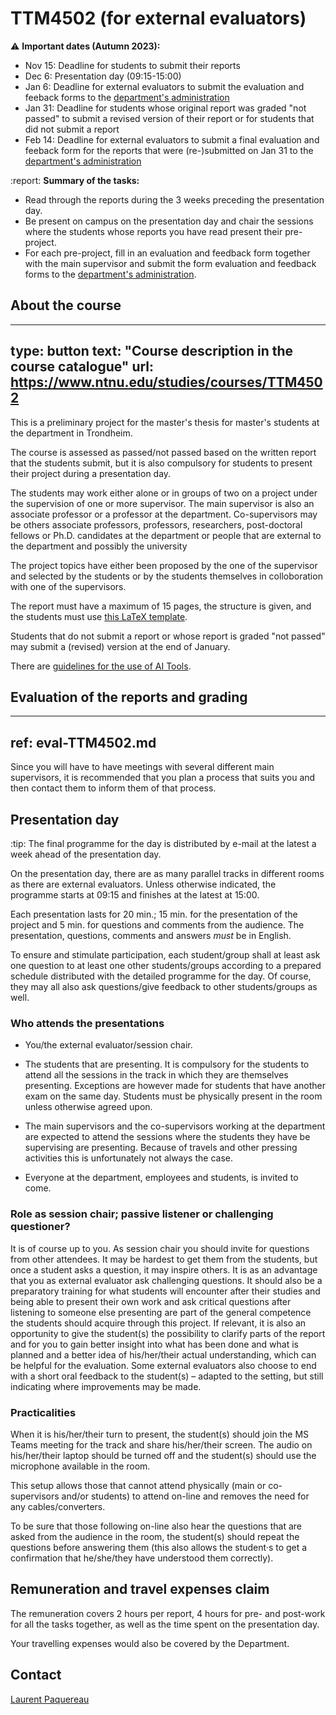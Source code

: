 # TTM4502 (for external evaluators)


:warning:
**Important dates (Autumn 2023):**
- Nov 15: Deadline for students to submit their reports
- Dec 6: Presentation day (09:15-15:00)
- Jan 6: Deadline for external evaluators to submit the evaluation and feeback forms to the [department's administration](mailto:liv.k.stubberud@ntnu.no,laurent.paquereau@ntnu.no)
- Jan 31: Deadline for students whose original report was graded "not passed" to submit a revised version of their report or for students that did not submit a report
- Feb 14: Deadline for external evaluators to submit a final evaluation and feeback form for the reports that were (re-)submitted on Jan 31 to the [department's administration](mailto:liv.k.stubberud@ntnu.no,laurent.paquereau@ntnu.no)


:report:
**Summary of the tasks:**
* Read through the reports during the 3 weeks preceding the presentation day.
* Be present on campus on the presentation day and chair the sessions where the students whose reports you have read present their pre-project.
* For each pre-project, fill in an evaluation and feedback form together with the main supervisor and submit the form evaluation and feedback forms to the [department's administration](mailto:liv.k.stubberud@ntnu.no,laurent.paquereau@ntnu.no).


## About the course

---
type: button
text: "Course description in the course catalogue"
url: https://www.ntnu.edu/studies/courses/TTM4502
---

This is a preliminary project for the master's thesis for master's students at the department in Trondheim. 

The course is assessed as passed/not passed based on the written report that the students submit, but it is also compulsory for students to present their project during a presentation day.

The students may work either alone or in groups of two on a project under the supervision of one or more supervisor. The main supervisor is also an associate professor or a professor at the department. Co-supervisors may be
others associate professors, professors, researchers, post-doctoral fellows or Ph.D. candidates at the department or people that are external to the department and possibly the university

The project topics have either been proposed by the one of the supervisor and selected by the students or by the students themselves in colloboration with one of the supervisors.

The report must have a maximum of 15 pages, the structure is given, and the students must use [this LaTeX template](https://v2.overleaf.com/read/zmdtrkxxsjyq).

Students that do not submit a report or whose report is graded "not passed" may submit a (revised) version at the end of January.

There are [guidelines for the use of AI Tools](../bruk-av-ki.html).


## Evaluation of the reports and grading

---
ref: eval-TTM4502.md
---


Since you will have to have meetings with several different main supervisors, it is recommended that you plan a process that suits you and then contact them to inform them of that process.


## Presentation day


:tip:
The final programme for the day is distributed by e-mail at the latest a week ahead of the presentation day. 


On the presentation day, there are as many parallel tracks in different rooms as there are external evaluators. Unless otherwise indicated, the programme starts at 09:15 and finishes at the latest at 15:00.

Each presentation lasts for 20 min.; 15 min. for the presentation of the project and 5 min. for questions and comments from the audience. The presentation, questions, comments and answers *must* be in English.

To ensure and stimulate participation, each student/group shall at least ask one question to at least one other students/groups according to a prepared schedule distributed with the detailed programme for the day. Of course, they may all also ask questions/give feedback to other students/groups as well.


### Who attends the presentations


* You/the external evaluator/session chair.

* The students that are presenting. It is compulsory for the students to attend all the sessions in the track in which they are themselves presenting. Exceptions are however made for students that have another exam on the same day. Students must be physically present in the room unless otherwise agreed upon.

* The main supervisors and the co-supervisors working at the department are expected to attend the sessions where the students they have be supervising are presenting. Because of travels and other pressing activities this is
unfortunately not always the case.

* Everyone at the department, employees and students, is invited to come.


### Role as session chair; passive listener or challenging questioner?


It is of course up to you. As session chair you should invite for questions from other attendees. It may be hardest to get them from the students, but once a student asks a question, it may inspire others. It is as an advantage that you as external evaluator ask challenging questions. It should also be a preparatory training for what students will encounter after their studies and being able to present their own work and ask critical questions after listening to someone else presenting are part of the general competence the students should acquire through this project. If relevant, it is also an opportunity to give the student(s) the possibility to clarify parts of the report and for you to gain better insight into what has been done and what is planned and a better idea of his/her/their actual understanding, which can be helpful for the evaluation. Some external evaluators also choose to end with a short oral feedback to the student(s) – adapted to the setting, but still indicating where improvements may be made.


### Practicalities

When it is his/her/their turn to present, the student(s) should join the MS Teams meeting for the track and share his/her/their screen. The audio on his/her/their laptop should be turned off and the student(s) should use the microphone available in the room.

This setup allows those that cannot attend physically (main or co-supervisors and/or students) to attend on-line and removes the need for any cables/converters.

To be sure that those following on-line also hear the questions that are asked from the audience in the room, the student(s) should repeat the questions before answering them (this also allows the student·s to get a confirmation that he/she/they have understood them correctly).



## Remuneration and travel expenses claim


The remuneration covers 2 hours per report, 4 hours for pre- and post-work for all the tasks together, as well as the time spent on the presentation day.

Your travelling expenses would also be covered by the Department.


## Contact
[Laurent Paquereau](mailto:laurent.paquereau@ntnu.no)

